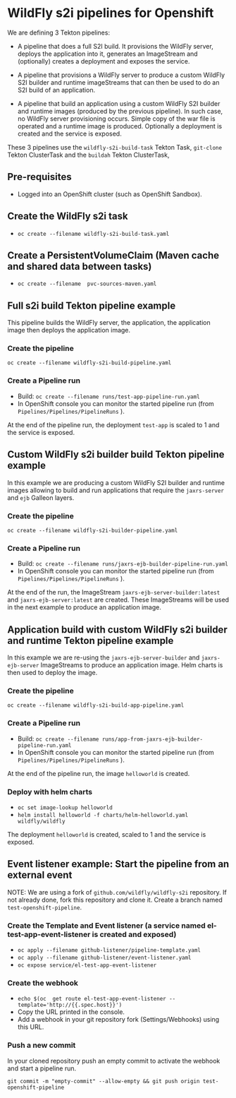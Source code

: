 # WildFly s2i pipelines for Openshift

We are defining 3 Tekton pipelines:

* A pipeline that does a full S2I build. It provisions the WildFly server, deploys the application into it, generates an ImageStream
and (optionally) creates a deployment and exposes the service.

* A pipeline that provisions a WildFly server to produce a custom WildFly S2I builder and runtime imageStreams
that can then be used to do an S2I build of an application.

* A pipeline that build an application using a custom WildFly S2I builder and runtime images (produced by the previous pipeline). 
In such case, no WildFly server provisioning occurs. Simple copy of the war file is operated and a runtime image is produced. 
Optionally a deployment is created and the service is exposed.

These 3 pipelines use the `wildfly-s2i-build-task` Tekton Task, `git-clone` Tekton ClusterTask and the `buildah` Tekton ClusterTask, 

## Pre-requisites

*  Logged into an OpenShift cluster (such as OpenShift Sandbox).

## Create the WildFly s2i task

* ``oc create --filename wildfly-s2i-build-task.yaml``

## Create a PersistentVolumeClaim (Maven cache and shared data between tasks)

* ``oc create --filename  pvc-sources-maven.yaml``

## Full s2i build Tekton pipeline example

This pipeline builds the WildFly server, the application, the application image then deploys the application image.

### Create the pipeline

``oc create --filename wildfly-s2i-build-pipeline.yaml``

### Create a Pipeline run

* Build: ``oc create --filename runs/test-app-pipeline-run.yaml``
* In OpenShift console you can monitor the started pipeline run (from ``Pipelines/Pipelines/PipelineRuns`` ).

At the end of the pipeline run, the deployment `test-app` is scaled to 1 and the service is exposed.

## Custom WildFly s2i builder build Tekton pipeline example

In this example we are producing a custom WildFly S2I builder and runtime images allowing to build and run 
applications that require the `jaxrs-server` and `ejb` Galleon layers.

### Create the pipeline

``oc create --filename wildfly-s2i-builder-pipeline.yaml``

### Create a Pipeline run

* Build: ``oc create --filename runs/jaxrs-ejb-builder-pipeline-run.yaml``
* In OpenShift console you can monitor the started pipeline run (from ``Pipelines/Pipelines/PipelineRuns`` ).

At the end of the run, the ImageStream `jaxrs-ejb-server-builder:latest` and `jaxrs-ejb-server:latest` are created. 
These ImageStreams will be used in the next example to produce an application image.

## Application build with custom WildFly s2i builder and runtime Tekton pipeline example

In this example we are re-using the `jaxrs-ejb-server-builder` and `jaxrs-ejb-server` ImageStreams to produce an application image.
Helm charts is then used to deploy the image.

### Create the pipeline

``oc create --filename wildfly-s2i-build-app-pipeline.yaml``

### Create a Pipeline run

* Build: ``oc create --filename runs/app-from-jaxrs-ejb-builder-pipeline-run.yaml``
* In OpenShift console you can monitor the started pipeline run (from ``Pipelines/Pipelines/PipelineRuns`` ).

At the end of the pipeline run, the image `helloworld` is created.


### Deploy with helm charts

* ``oc set image-lookup helloworld``
* ``helm install helloworld -f charts/helm-helloworld.yaml wildfly/wildfly``

The deployment `helloworld` is created, scaled to 1 and the service is exposed.


## Event listener example: Start the pipeline from an external event

NOTE: We are using a fork of `github.com/wildfly/wildfly-s2i` repository. If not already done, fork this repository and clone it.
Create a branch named `test-openshift-pipeline`.

### Create the Template and Event listener (a service named el-test-app-event-listener is created and exposed)

* ``oc apply --filename github-listener/pipeline-template.yaml``
* ``oc apply --filename github-listener/event-listener.yaml``
* ``oc expose service/el-test-app-event-listener``

### Create the webhook

* ``echo $(oc  get route el-test-app-event-listener --template='http://{{.spec.host}}')``
* Copy the URL printed in the console.
* Add a webhook in your git repository fork (Settings/Webhooks) using this URL.

### Push a new commit

In your cloned repository push an empty commit to activate the webhook and start a pipeline run.

`` git commit -m "empty-commit" --allow-empty && git push origin test-openshift-pipeline ``